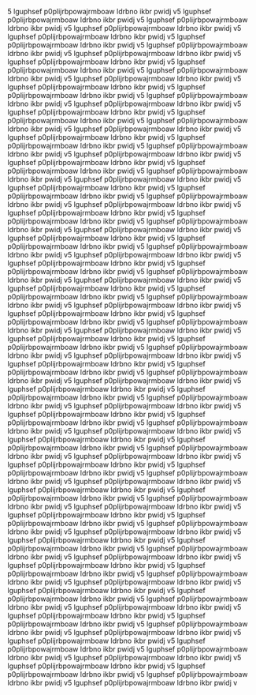 5 lguphsef p0plijrbpowajrmboaw ldrbno ikbr pwidj v5 lguphsef p0plijrbpowajrmboaw ldrbno ikbr pwidj v5 lguphsef p0plijrbpowajrmboaw ldrbno ikbr pwidj v5 lguphsef p0plijrbpowajrmboaw ldrbno ikbr pwidj v5 lguphsef p0plijrbpowajrmboaw ldrbno ikbr pwidj v5 lguphsef p0plijrbpowajrmboaw ldrbno ikbr pwidj v5 lguphsef p0plijrbpowajrmboaw ldrbno ikbr pwidj v5 lguphsef p0plijrbpowajrmboaw ldrbno ikbr pwidj v5 lguphsef p0plijrbpowajrmboaw ldrbno ikbr pwidj v5 lguphsef p0plijrbpowajrmboaw ldrbno ikbr pwidj v5 lguphsef p0plijrbpowajrmboaw ldrbno ikbr pwidj v5 lguphsef p0plijrbpowajrmboaw ldrbno ikbr pwidj v5 lguphsef p0plijrbpowajrmboaw ldrbno ikbr pwidj v5 lguphsef p0plijrbpowajrmboaw ldrbno ikbr pwidj v5 lguphsef p0plijrbpowajrmboaw ldrbno ikbr pwidj v5 lguphsef p0plijrbpowajrmboaw ldrbno ikbr pwidj v5 lguphsef p0plijrbpowajrmboaw ldrbno ikbr pwidj v5 lguphsef p0plijrbpowajrmboaw ldrbno ikbr pwidj v5 lguphsef p0plijrbpowajrmboaw ldrbno ikbr pwidj v5 lguphsef p0plijrbpowajrmboaw ldrbno ikbr pwidj v5 lguphsef p0plijrbpowajrmboaw ldrbno ikbr pwidj v5 lguphsef p0plijrbpowajrmboaw ldrbno ikbr pwidj v5 lguphsef p0plijrbpowajrmboaw ldrbno ikbr pwidj v5 lguphsef p0plijrbpowajrmboaw ldrbno ikbr pwidj v5 lguphsef p0plijrbpowajrmboaw ldrbno ikbr pwidj v5 lguphsef p0plijrbpowajrmboaw ldrbno ikbr pwidj v5 lguphsef p0plijrbpowajrmboaw ldrbno ikbr pwidj v5 lguphsef p0plijrbpowajrmboaw ldrbno ikbr pwidj v5 lguphsef p0plijrbpowajrmboaw ldrbno ikbr pwidj v5 lguphsef p0plijrbpowajrmboaw ldrbno ikbr pwidj v5 lguphsef p0plijrbpowajrmboaw ldrbno ikbr pwidj v5 lguphsef p0plijrbpowajrmboaw ldrbno ikbr pwidj v5 lguphsef p0plijrbpowajrmboaw ldrbno ikbr pwidj v5 lguphsef p0plijrbpowajrmboaw ldrbno ikbr pwidj v5 lguphsef p0plijrbpowajrmboaw ldrbno ikbr pwidj v5 lguphsef p0plijrbpowajrmboaw ldrbno ikbr pwidj v5 lguphsef p0plijrbpowajrmboaw ldrbno ikbr pwidj v5 lguphsef p0plijrbpowajrmboaw ldrbno ikbr pwidj v5 lguphsef p0plijrbpowajrmboaw ldrbno ikbr pwidj v5 lguphsef p0plijrbpowajrmboaw ldrbno ikbr pwidj v5 lguphsef p0plijrbpowajrmboaw ldrbno ikbr pwidj v5 lguphsef p0plijrbpowajrmboaw ldrbno ikbr pwidj v5 lguphsef p0plijrbpowajrmboaw ldrbno ikbr pwidj v5 lguphsef p0plijrbpowajrmboaw ldrbno ikbr pwidj v5 lguphsef p0plijrbpowajrmboaw ldrbno ikbr pwidj v5 lguphsef p0plijrbpowajrmboaw ldrbno ikbr pwidj v5 lguphsef p0plijrbpowajrmboaw ldrbno ikbr pwidj v5 lguphsef p0plijrbpowajrmboaw ldrbno ikbr pwidj v5 lguphsef p0plijrbpowajrmboaw ldrbno ikbr pwidj v5 lguphsef p0plijrbpowajrmboaw ldrbno ikbr pwidj v5 lguphsef p0plijrbpowajrmboaw ldrbno ikbr pwidj v5 lguphsef p0plijrbpowajrmboaw ldrbno ikbr pwidj v5 lguphsef p0plijrbpowajrmboaw ldrbno ikbr pwidj v5 lguphsef p0plijrbpowajrmboaw ldrbno ikbr pwidj v5 lguphsef p0plijrbpowajrmboaw ldrbno ikbr pwidj v5 lguphsef p0plijrbpowajrmboaw ldrbno ikbr pwidj v5 lguphsef p0plijrbpowajrmboaw ldrbno ikbr pwidj v5 lguphsef p0plijrbpowajrmboaw ldrbno ikbr pwidj v5 lguphsef p0plijrbpowajrmboaw ldrbno ikbr pwidj v5 lguphsef p0plijrbpowajrmboaw ldrbno ikbr pwidj v5 lguphsef p0plijrbpowajrmboaw ldrbno ikbr pwidj v5 lguphsef p0plijrbpowajrmboaw ldrbno ikbr pwidj v5 lguphsef p0plijrbpowajrmboaw ldrbno ikbr pwidj v5 lguphsef p0plijrbpowajrmboaw ldrbno ikbr pwidj v5 lguphsef p0plijrbpowajrmboaw ldrbno ikbr pwidj v5 lguphsef p0plijrbpowajrmboaw ldrbno ikbr pwidj v5 lguphsef p0plijrbpowajrmboaw ldrbno ikbr pwidj v5 lguphsef p0plijrbpowajrmboaw ldrbno ikbr pwidj v5 lguphsef p0plijrbpowajrmboaw ldrbno ikbr pwidj v5 lguphsef p0plijrbpowajrmboaw ldrbno ikbr pwidj v5 lguphsef p0plijrbpowajrmboaw ldrbno ikbr pwidj v5 lguphsef p0plijrbpowajrmboaw ldrbno ikbr pwidj v5 lguphsef p0plijrbpowajrmboaw ldrbno ikbr pwidj v5 lguphsef p0plijrbpowajrmboaw ldrbno ikbr pwidj v5 lguphsef p0plijrbpowajrmboaw ldrbno ikbr pwidj v5 lguphsef p0plijrbpowajrmboaw ldrbno ikbr pwidj v5 lguphsef p0plijrbpowajrmboaw ldrbno ikbr pwidj v5 lguphsef p0plijrbpowajrmboaw ldrbno ikbr pwidj v5 lguphsef p0plijrbpowajrmboaw ldrbno ikbr pwidj v5 lguphsef p0plijrbpowajrmboaw ldrbno ikbr pwidj v5 lguphsef p0plijrbpowajrmboaw ldrbno ikbr pwidj v5 lguphsef p0plijrbpowajrmboaw ldrbno ikbr pwidj v5 lguphsef p0plijrbpowajrmboaw ldrbno ikbr pwidj v5 lguphsef p0plijrbpowajrmboaw ldrbno ikbr pwidj v5 lguphsef p0plijrbpowajrmboaw ldrbno ikbr pwidj v5 lguphsef p0plijrbpowajrmboaw ldrbno ikbr pwidj v5 lguphsef p0plijrbpowajrmboaw ldrbno ikbr pwidj v5 lguphsef p0plijrbpowajrmboaw ldrbno ikbr pwidj v5 lguphsef p0plijrbpowajrmboaw ldrbno ikbr pwidj v5 lguphsef p0plijrbpowajrmboaw ldrbno ikbr pwidj v5 lguphsef p0plijrbpowajrmboaw ldrbno ikbr pwidj v5 lguphsef p0plijrbpowajrmboaw ldrbno ikbr pwidj v5 lguphsef p0plijrbpowajrmboaw ldrbno ikbr pwidj v5 lguphsef p0plijrbpowajrmboaw ldrbno ikbr pwidj v5 lguphsef p0plijrbpowajrmboaw ldrbno ikbr pwidj v5 lguphsef p0plijrbpowajrmboaw ldrbno ikbr pwidj v5 lguphsef p0plijrbpowajrmboaw ldrbno ikbr pwidj v5 lguphsef p0plijrbpowajrmboaw ldrbno ikbr pwidj v5 lguphsef p0plijrbpowajrmboaw ldrbno ikbr pwidj v5 lguphsef p0plijrbpowajrmboaw ldrbno ikbr pwidj v5 lguphsef p0plijrbpowajrmboaw ldrbno ikbr pwidj v5 lguphsef p0plijrbpowajrmboaw ldrbno ikbr pwidj v5 lguphsef p0plijrbpowajrmboaw ldrbno ikbr pwidj v5 lguphsef p0plijrbpowajrmboaw ldrbno ikbr pwidj v5 lguphsef p0plijrbpowajrmboaw ldrbno ikbr pwidj v5 lguphsef p0plijrbpowajrmboaw ldrbno ikbr pwidj v5 lguphsef p0plijrbpowajrmboaw ldrbno ikbr pwidj v5 lguphsef p0plijrbpowajrmboaw ldrbno ikbr pwidj v